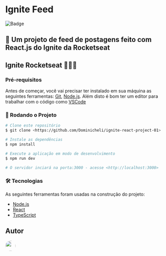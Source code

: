 # Ignite Feed

![Badge](https://img.shields.io/badge/Dominicheli-IgniteFeed-brightgreen)

## 📰 Um projeto de feed de postagens feito com React.js do Ignite da Rocketseat

## Ignite Rocketseat 🚀🚀🚀

### Pré-requisitos

Antes de começar, você vai precisar ter instalado em sua máquina as seguintes ferramentas:
[Git](https://git-scm.com), [Node.js](https://nodejs.org/en/).
Além disto é bom ter um editor para trabalhar com o código como [VSCode](https://code.visualstudio.com/)

### 🎲 Rodando o Projeto

```bash
# Clone este repositório
$ git clone <https://github.com/Dominicheli/ignite-react-project-01>

# Instale as dependências
$ npm install

# Execute a aplicação em modo de desenvolvimento
$ npm run dev

# O servidor inciará na porta:3000 - acesse <http://localhost:3000>
```

### 🛠 Tecnologias

As seguintes ferramentas foram usadas na construção do projeto:

- [Node.js](https://nodejs.org/en/)
- [React](https://pt-br.reactjs.org/)
- [TypeScript](https://www.typescriptlang.org/)

## Autor

<img src="https:github.com/Dominicheli.png" style="width:32px; height:32px; border-radius:50%" />

